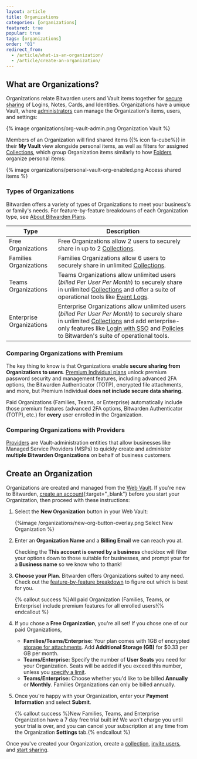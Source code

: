 ```yaml
---
layout: article
title: Organizations
categories: [organizations]
featured: true
popular: true
tags: [organizations]
order: "01"
redirect_from:
  - /article/what-is-an-organization/
  - /article/create-an-organization/
---
```


## What are Organizations?

Organizations relate Bitwarden users and Vault items together for [secure sharing]({{site.baseurl}}/article/sharing/) of Logins, Notes, Cards, and Identities. Organizations have a unique Vault, where [administrators]({{site.baseurl}}/article/user-types-access-control/) can manage the Organization's items, users, and settings:

{% image organizations/org-vault-admin.png Organization Vault %}

Members of an Organization will find shared items ({% icon fa-cube%}) in their **My Vault** view alongside personal items, as well as filters for assigned [Collections]({{site.baseurl}}/article/about-collections/), which group Organization items similarly to how [Folders]({{site.baseurl}}/article/folders/) organize personal items:

{% image organizations/personal-vault-org-enabled.png Access shared items %}

### Types of Organizations

Bitwarden offers a variety of types of Organizations to meet your business's or family's needs. For feature-by-feature breakdowns of each Organization type, see [About Bitwarden Plans]({{site.baseurl}}/article/about-bitwarden-plans/).

|Type|Description|
|----|-----------|
|Free Organizations|Free Organizations allow 2 users to securely share in up to 2 [Collections]({{site.baseurl}}/article/about-collections/).|
|Families Organizations|Families Organizations allow 6 users to securely share in unlimited [Collections]({{site.baseurl}}/article/about-collections/).|
|Teams Organizations|Teams Organizations allow unlimited users (*billed Per User Per Month*) to securely share in unlimited [Collections]({{site.baseurl}}/article/about-collections/) and offer a suite of operational tools like [Event Logs]({{site.baseurl}}/article/event-logs/).|
|Enterprise Organizations|Enterprise Organizations allow unlimited users (*billed Per User Per Month*) to securely share in unlimited [Collections]({{site.baseurl}}/article/about-collections/) and add enterprise-only features like [Login with SSO]({{site.baseurl}}/article/about-sso/) and [Policies]({{site.baseurl}}/article/policies/) to Bitwarden's suite of operational tools.|

### Comparing Organizations with Premium

The key thing to know is that Organizations enable **secure sharing from Organizations to users**. [Premium Individual plans]({{site.baseurl}}/article/about-bitwarden-plans/#premium-individual) unlock premium password security and management features, including advanced 2FA options, the Bitwarden Authenticator (TOTP), encrypted file attachments, and more, but Premium Individual **does not include secure data sharing.**

Paid Organizations (Families, Teams, or Enterprise) automatically include those premium features (advanced 2FA options, Bitwarden Authenticator (TOTP), etc.) for **every** user enrolled in the Organization.

### Comparing Organizations with Providers

[Providers]({{site.baseurl}}/article/providers/) are Vault-administration entities that allow businesses like Managed Service Providers (MSPs) to quickly create and administer **multiple Bitwarden Organizations** on behalf of business customers.

## Create an Organization

Organizations are created and managed from the [Web Vault]({{site.baseurl}}/article/getting-started-webvault). If you're new to Bitwarden, [create an account](https://vault.bitwarden.com/#/register){:target="\_blank"} before you start your Organization, then proceed with these instructions:

1. Select the **New Organization** button in your Web Vault:

   {%image /organizations/new-org-button-overlay.png Select New Organization %}
2. Enter an **Organization Name** and a **Billing Email** we can reach you at.

   Checking the **This account is owned by a business** checkbox will filter your options down to those suitable for businesses, and prompt your for a **Business name** so we know who to thank!
3. **Choose your Plan**. Bitwarden offers Organizations suited to any need. Check out the [feature-by-feature breakdown]({{site.baseurl}}/article/about-bitwarden-plans/#compare-the-plans-1) to figure out which is best for you.

   {% callout success %}All paid Organization (Families, Teams, or Enterprise) include premium features for all enrolled users!{% endcallout %}
4. If you chose a **Free Organization**, you're all set! If you chose one of our paid Organizations,

   - **Families/Teams/Enterprise:** Your plan comes with 1GB of encrypted [storage for attachments]({{site.baseurl}}/article/attachments/). Add **Additional Storage (GB)** for $0.33 per GB per month.
   - **Teams/Enterprise:** Specify the number of **User Seats** you need for your Organization. Seats will be added if you exceed this number, unless you [specify a limit]({{site.baseurl}}/article/managing-users/#set-a-seat-limit).
   - **Teams/Enterprise:** Choose whether you'd like to be billed **Annually** or **Monthly**. Families Organizations can only be billed annually.
5. Once you're happy with your Organization, enter your **Payment Information** and select **Submit**.

   {% callout success %}New Families, Teams, and Enterprise Organization have a 7 day free trial built in! We won't charge you until your trial is over, and you can cancel your subscription at any time from the Organization **Settings** tab.{% endcallout %}

Once you've created your Organization, create a [collection]({{site.baseurl}}/article/about-collections/), [invite users]({{site.baseurl}}/article/managing-users/), and [start sharing]({{site.baseurl}}/article/sharing/).
